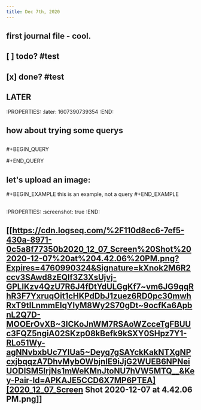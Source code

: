 ```yaml
---
title: Dec 7th, 2020
---
```


## first journal file - cool.
## [ ] todo? #test
## [x] done? #test
## LATER
:PROPERTIES:
:later: 1607390739354
:END:
##
## how about trying some querys
##
#+BEGIN_QUERY

#+END_QUERY
## let's upload an image:

#+BEGIN_EXAMPLE
this is an example, not a query
#+END_EXAMPLE
##
:PROPERTIES:
:screenshot: true
:END:
## [[https://cdn.logseq.com/%2F110d8ec6-7ef5-430a-8971-0c5a8f77350b2020_12_07_Screen%20Shot%202020-12-07%20at%204.42.06%20PM.png?Expires=4760990324&Signature=kXnok2M6R2ccv3SAwd8zEQlf3Z3XsUjvj-GPLIKzv4QzU7R6J4fDtYdULGgKf7~vm6JG9qqRhR3F7YxruqOit1cHKPdDbJ1zuez6RD0pc30mwhRxT9tILnmmEIqYIyM8Wy2S70gDt~9ocfKa6ApbnL2Q7D-MOOErOvXB~3ICKoJnWM7RSAoWZcceTgFBUUc3FQZ5ngiA02SKzp08kBefk9kSXY0SHpz7Y1-RLo51Wy-agNNvbxbUc7YlUa5~Deyq7gSAYckKakNTXgNPcxjbqqzA7DhvMybOWbjnIE9iJjG2WUEB6NPNeiUODISM5IrjNs1mWeKMnJtoNU7hVW5MTQ__&Key-Pair-Id=APKAJE5CCD6X7MP6PTEA][2020_12_07_Screen Shot 2020-12-07 at 4.42.06 PM.png]]
